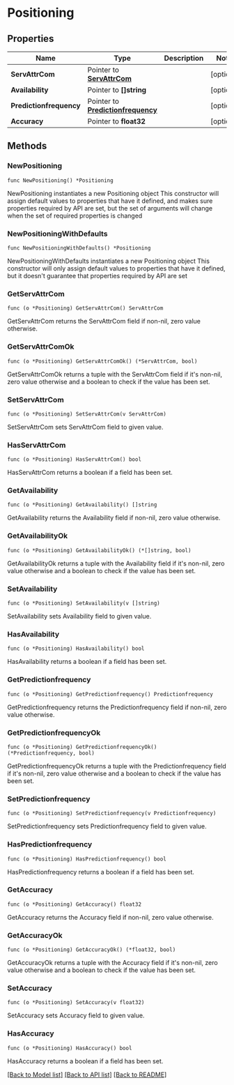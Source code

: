 # Positioning

## Properties

Name | Type | Description | Notes
------------ | ------------- | ------------- | -------------
**ServAttrCom** | Pointer to [**ServAttrCom**](ServAttrCom.md) |  | [optional] 
**Availability** | Pointer to **[]string** |  | [optional] 
**Predictionfrequency** | Pointer to [**Predictionfrequency**](Predictionfrequency.md) |  | [optional] 
**Accuracy** | Pointer to **float32** |  | [optional] 

## Methods

### NewPositioning

`func NewPositioning() *Positioning`

NewPositioning instantiates a new Positioning object
This constructor will assign default values to properties that have it defined,
and makes sure properties required by API are set, but the set of arguments
will change when the set of required properties is changed

### NewPositioningWithDefaults

`func NewPositioningWithDefaults() *Positioning`

NewPositioningWithDefaults instantiates a new Positioning object
This constructor will only assign default values to properties that have it defined,
but it doesn't guarantee that properties required by API are set

### GetServAttrCom

`func (o *Positioning) GetServAttrCom() ServAttrCom`

GetServAttrCom returns the ServAttrCom field if non-nil, zero value otherwise.

### GetServAttrComOk

`func (o *Positioning) GetServAttrComOk() (*ServAttrCom, bool)`

GetServAttrComOk returns a tuple with the ServAttrCom field if it's non-nil, zero value otherwise
and a boolean to check if the value has been set.

### SetServAttrCom

`func (o *Positioning) SetServAttrCom(v ServAttrCom)`

SetServAttrCom sets ServAttrCom field to given value.

### HasServAttrCom

`func (o *Positioning) HasServAttrCom() bool`

HasServAttrCom returns a boolean if a field has been set.

### GetAvailability

`func (o *Positioning) GetAvailability() []string`

GetAvailability returns the Availability field if non-nil, zero value otherwise.

### GetAvailabilityOk

`func (o *Positioning) GetAvailabilityOk() (*[]string, bool)`

GetAvailabilityOk returns a tuple with the Availability field if it's non-nil, zero value otherwise
and a boolean to check if the value has been set.

### SetAvailability

`func (o *Positioning) SetAvailability(v []string)`

SetAvailability sets Availability field to given value.

### HasAvailability

`func (o *Positioning) HasAvailability() bool`

HasAvailability returns a boolean if a field has been set.

### GetPredictionfrequency

`func (o *Positioning) GetPredictionfrequency() Predictionfrequency`

GetPredictionfrequency returns the Predictionfrequency field if non-nil, zero value otherwise.

### GetPredictionfrequencyOk

`func (o *Positioning) GetPredictionfrequencyOk() (*Predictionfrequency, bool)`

GetPredictionfrequencyOk returns a tuple with the Predictionfrequency field if it's non-nil, zero value otherwise
and a boolean to check if the value has been set.

### SetPredictionfrequency

`func (o *Positioning) SetPredictionfrequency(v Predictionfrequency)`

SetPredictionfrequency sets Predictionfrequency field to given value.

### HasPredictionfrequency

`func (o *Positioning) HasPredictionfrequency() bool`

HasPredictionfrequency returns a boolean if a field has been set.

### GetAccuracy

`func (o *Positioning) GetAccuracy() float32`

GetAccuracy returns the Accuracy field if non-nil, zero value otherwise.

### GetAccuracyOk

`func (o *Positioning) GetAccuracyOk() (*float32, bool)`

GetAccuracyOk returns a tuple with the Accuracy field if it's non-nil, zero value otherwise
and a boolean to check if the value has been set.

### SetAccuracy

`func (o *Positioning) SetAccuracy(v float32)`

SetAccuracy sets Accuracy field to given value.

### HasAccuracy

`func (o *Positioning) HasAccuracy() bool`

HasAccuracy returns a boolean if a field has been set.


[[Back to Model list]](../README.md#documentation-for-models) [[Back to API list]](../README.md#documentation-for-api-endpoints) [[Back to README]](../README.md)


